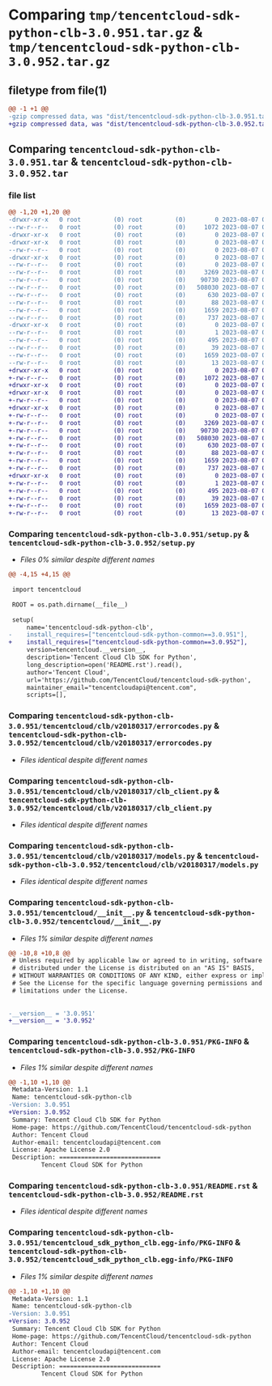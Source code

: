 # Comparing `tmp/tencentcloud-sdk-python-clb-3.0.951.tar.gz` & `tmp/tencentcloud-sdk-python-clb-3.0.952.tar.gz`

## filetype from file(1)

```diff
@@ -1 +1 @@
-gzip compressed data, was "dist/tencentcloud-sdk-python-clb-3.0.951.tar", last modified: Mon Aug  7 00:22:44 2023, max compression
+gzip compressed data, was "dist/tencentcloud-sdk-python-clb-3.0.952.tar", last modified: Mon Aug  7 08:49:35 2023, max compression
```

## Comparing `tencentcloud-sdk-python-clb-3.0.951.tar` & `tencentcloud-sdk-python-clb-3.0.952.tar`

### file list

```diff
@@ -1,20 +1,20 @@
-drwxr-xr-x   0 root         (0) root         (0)        0 2023-08-07 00:22:44.000000 tencentcloud-sdk-python-clb-3.0.951/
--rw-r--r--   0 root         (0) root         (0)     1072 2023-08-07 00:22:44.000000 tencentcloud-sdk-python-clb-3.0.951/setup.py
-drwxr-xr-x   0 root         (0) root         (0)        0 2023-08-07 00:22:44.000000 tencentcloud-sdk-python-clb-3.0.951/tencentcloud/
-drwxr-xr-x   0 root         (0) root         (0)        0 2023-08-07 00:22:44.000000 tencentcloud-sdk-python-clb-3.0.951/tencentcloud/clb/
--rw-r--r--   0 root         (0) root         (0)        0 2023-08-07 00:22:44.000000 tencentcloud-sdk-python-clb-3.0.951/tencentcloud/clb/__init__.py
-drwxr-xr-x   0 root         (0) root         (0)        0 2023-08-07 00:22:44.000000 tencentcloud-sdk-python-clb-3.0.951/tencentcloud/clb/v20180317/
--rw-r--r--   0 root         (0) root         (0)        0 2023-08-07 00:22:44.000000 tencentcloud-sdk-python-clb-3.0.951/tencentcloud/clb/v20180317/__init__.py
--rw-r--r--   0 root         (0) root         (0)     3269 2023-08-07 00:22:44.000000 tencentcloud-sdk-python-clb-3.0.951/tencentcloud/clb/v20180317/errorcodes.py
--rw-r--r--   0 root         (0) root         (0)    90730 2023-08-07 00:22:44.000000 tencentcloud-sdk-python-clb-3.0.951/tencentcloud/clb/v20180317/clb_client.py
--rw-r--r--   0 root         (0) root         (0)   508030 2023-08-07 00:22:44.000000 tencentcloud-sdk-python-clb-3.0.951/tencentcloud/clb/v20180317/models.py
--rw-r--r--   0 root         (0) root         (0)      630 2023-08-07 00:22:44.000000 tencentcloud-sdk-python-clb-3.0.951/tencentcloud/__init__.py
--rw-r--r--   0 root         (0) root         (0)       88 2023-08-07 00:22:44.000000 tencentcloud-sdk-python-clb-3.0.951/setup.cfg
--rw-r--r--   0 root         (0) root         (0)     1659 2023-08-07 00:22:44.000000 tencentcloud-sdk-python-clb-3.0.951/PKG-INFO
--rw-r--r--   0 root         (0) root         (0)      737 2023-08-07 00:22:44.000000 tencentcloud-sdk-python-clb-3.0.951/README.rst
-drwxr-xr-x   0 root         (0) root         (0)        0 2023-08-07 00:22:44.000000 tencentcloud-sdk-python-clb-3.0.951/tencentcloud_sdk_python_clb.egg-info/
--rw-r--r--   0 root         (0) root         (0)        1 2023-08-07 00:22:44.000000 tencentcloud-sdk-python-clb-3.0.951/tencentcloud_sdk_python_clb.egg-info/dependency_links.txt
--rw-r--r--   0 root         (0) root         (0)      495 2023-08-07 00:22:44.000000 tencentcloud-sdk-python-clb-3.0.951/tencentcloud_sdk_python_clb.egg-info/SOURCES.txt
--rw-r--r--   0 root         (0) root         (0)       39 2023-08-07 00:22:44.000000 tencentcloud-sdk-python-clb-3.0.951/tencentcloud_sdk_python_clb.egg-info/requires.txt
--rw-r--r--   0 root         (0) root         (0)     1659 2023-08-07 00:22:44.000000 tencentcloud-sdk-python-clb-3.0.951/tencentcloud_sdk_python_clb.egg-info/PKG-INFO
--rw-r--r--   0 root         (0) root         (0)       13 2023-08-07 00:22:44.000000 tencentcloud-sdk-python-clb-3.0.951/tencentcloud_sdk_python_clb.egg-info/top_level.txt
+drwxr-xr-x   0 root         (0) root         (0)        0 2023-08-07 08:49:35.000000 tencentcloud-sdk-python-clb-3.0.952/
+-rw-r--r--   0 root         (0) root         (0)     1072 2023-08-07 08:49:35.000000 tencentcloud-sdk-python-clb-3.0.952/setup.py
+drwxr-xr-x   0 root         (0) root         (0)        0 2023-08-07 08:49:35.000000 tencentcloud-sdk-python-clb-3.0.952/tencentcloud/
+drwxr-xr-x   0 root         (0) root         (0)        0 2023-08-07 08:49:35.000000 tencentcloud-sdk-python-clb-3.0.952/tencentcloud/clb/
+-rw-r--r--   0 root         (0) root         (0)        0 2023-08-07 08:49:35.000000 tencentcloud-sdk-python-clb-3.0.952/tencentcloud/clb/__init__.py
+drwxr-xr-x   0 root         (0) root         (0)        0 2023-08-07 08:49:35.000000 tencentcloud-sdk-python-clb-3.0.952/tencentcloud/clb/v20180317/
+-rw-r--r--   0 root         (0) root         (0)        0 2023-08-07 08:49:35.000000 tencentcloud-sdk-python-clb-3.0.952/tencentcloud/clb/v20180317/__init__.py
+-rw-r--r--   0 root         (0) root         (0)     3269 2023-08-07 08:49:35.000000 tencentcloud-sdk-python-clb-3.0.952/tencentcloud/clb/v20180317/errorcodes.py
+-rw-r--r--   0 root         (0) root         (0)    90730 2023-08-07 08:49:35.000000 tencentcloud-sdk-python-clb-3.0.952/tencentcloud/clb/v20180317/clb_client.py
+-rw-r--r--   0 root         (0) root         (0)   508030 2023-08-07 08:49:35.000000 tencentcloud-sdk-python-clb-3.0.952/tencentcloud/clb/v20180317/models.py
+-rw-r--r--   0 root         (0) root         (0)      630 2023-08-07 08:49:35.000000 tencentcloud-sdk-python-clb-3.0.952/tencentcloud/__init__.py
+-rw-r--r--   0 root         (0) root         (0)       88 2023-08-07 08:49:35.000000 tencentcloud-sdk-python-clb-3.0.952/setup.cfg
+-rw-r--r--   0 root         (0) root         (0)     1659 2023-08-07 08:49:35.000000 tencentcloud-sdk-python-clb-3.0.952/PKG-INFO
+-rw-r--r--   0 root         (0) root         (0)      737 2023-08-07 08:49:35.000000 tencentcloud-sdk-python-clb-3.0.952/README.rst
+drwxr-xr-x   0 root         (0) root         (0)        0 2023-08-07 08:49:35.000000 tencentcloud-sdk-python-clb-3.0.952/tencentcloud_sdk_python_clb.egg-info/
+-rw-r--r--   0 root         (0) root         (0)        1 2023-08-07 08:49:35.000000 tencentcloud-sdk-python-clb-3.0.952/tencentcloud_sdk_python_clb.egg-info/dependency_links.txt
+-rw-r--r--   0 root         (0) root         (0)      495 2023-08-07 08:49:35.000000 tencentcloud-sdk-python-clb-3.0.952/tencentcloud_sdk_python_clb.egg-info/SOURCES.txt
+-rw-r--r--   0 root         (0) root         (0)       39 2023-08-07 08:49:35.000000 tencentcloud-sdk-python-clb-3.0.952/tencentcloud_sdk_python_clb.egg-info/requires.txt
+-rw-r--r--   0 root         (0) root         (0)     1659 2023-08-07 08:49:35.000000 tencentcloud-sdk-python-clb-3.0.952/tencentcloud_sdk_python_clb.egg-info/PKG-INFO
+-rw-r--r--   0 root         (0) root         (0)       13 2023-08-07 08:49:35.000000 tencentcloud-sdk-python-clb-3.0.952/tencentcloud_sdk_python_clb.egg-info/top_level.txt
```

### Comparing `tencentcloud-sdk-python-clb-3.0.951/setup.py` & `tencentcloud-sdk-python-clb-3.0.952/setup.py`

 * *Files 0% similar despite different names*

```diff
@@ -4,15 +4,15 @@
 
 import tencentcloud
 
 ROOT = os.path.dirname(__file__)
 
 setup(
     name='tencentcloud-sdk-python-clb',
-    install_requires=["tencentcloud-sdk-python-common==3.0.951"],
+    install_requires=["tencentcloud-sdk-python-common==3.0.952"],
     version=tencentcloud.__version__,
     description='Tencent Cloud Clb SDK for Python',
     long_description=open('README.rst').read(),
     author='Tencent Cloud',
     url='https://github.com/TencentCloud/tencentcloud-sdk-python',
     maintainer_email="tencentcloudapi@tencent.com",
     scripts=[],
```

### Comparing `tencentcloud-sdk-python-clb-3.0.951/tencentcloud/clb/v20180317/errorcodes.py` & `tencentcloud-sdk-python-clb-3.0.952/tencentcloud/clb/v20180317/errorcodes.py`

 * *Files identical despite different names*

### Comparing `tencentcloud-sdk-python-clb-3.0.951/tencentcloud/clb/v20180317/clb_client.py` & `tencentcloud-sdk-python-clb-3.0.952/tencentcloud/clb/v20180317/clb_client.py`

 * *Files identical despite different names*

### Comparing `tencentcloud-sdk-python-clb-3.0.951/tencentcloud/clb/v20180317/models.py` & `tencentcloud-sdk-python-clb-3.0.952/tencentcloud/clb/v20180317/models.py`

 * *Files identical despite different names*

### Comparing `tencentcloud-sdk-python-clb-3.0.951/tencentcloud/__init__.py` & `tencentcloud-sdk-python-clb-3.0.952/tencentcloud/__init__.py`

 * *Files 1% similar despite different names*

```diff
@@ -10,8 +10,8 @@
 # Unless required by applicable law or agreed to in writing, software
 # distributed under the License is distributed on an "AS IS" BASIS,
 # WITHOUT WARRANTIES OR CONDITIONS OF ANY KIND, either express or implied.
 # See the License for the specific language governing permissions and
 # limitations under the License.
 
 
-__version__ = '3.0.951'
+__version__ = '3.0.952'
```

### Comparing `tencentcloud-sdk-python-clb-3.0.951/PKG-INFO` & `tencentcloud-sdk-python-clb-3.0.952/PKG-INFO`

 * *Files 1% similar despite different names*

```diff
@@ -1,10 +1,10 @@
 Metadata-Version: 1.1
 Name: tencentcloud-sdk-python-clb
-Version: 3.0.951
+Version: 3.0.952
 Summary: Tencent Cloud Clb SDK for Python
 Home-page: https://github.com/TencentCloud/tencentcloud-sdk-python
 Author: Tencent Cloud
 Author-email: tencentcloudapi@tencent.com
 License: Apache License 2.0
 Description: ============================
         Tencent Cloud SDK for Python
```

### Comparing `tencentcloud-sdk-python-clb-3.0.951/README.rst` & `tencentcloud-sdk-python-clb-3.0.952/README.rst`

 * *Files identical despite different names*

### Comparing `tencentcloud-sdk-python-clb-3.0.951/tencentcloud_sdk_python_clb.egg-info/PKG-INFO` & `tencentcloud-sdk-python-clb-3.0.952/tencentcloud_sdk_python_clb.egg-info/PKG-INFO`

 * *Files 1% similar despite different names*

```diff
@@ -1,10 +1,10 @@
 Metadata-Version: 1.1
 Name: tencentcloud-sdk-python-clb
-Version: 3.0.951
+Version: 3.0.952
 Summary: Tencent Cloud Clb SDK for Python
 Home-page: https://github.com/TencentCloud/tencentcloud-sdk-python
 Author: Tencent Cloud
 Author-email: tencentcloudapi@tencent.com
 License: Apache License 2.0
 Description: ============================
         Tencent Cloud SDK for Python
```

